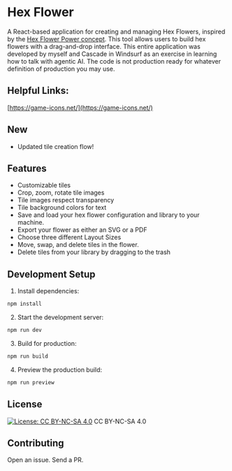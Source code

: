 # Hex Flower

A React-based application for creating and managing Hex Flowers, inspired by the [Hex Flower Power concept](https://goblinshenchman.wordpress.com/hex-power-flower/). This tool allows users to build hex flowers with a drag-and-drop interface. This entire application was developed by myself and Cascade in Windsurf as an exercise in learning how to talk with agentic AI. The code is not production ready for whatever definition of production you may use.

## Helpful Links:
[https://game-icons.net/](https://game-icons.net/)


## New
- Updated tile creation flow!

## Features
- Customizable tiles
- Crop, zoom, rotate tile images
- Tile images respect transparency
- Tile background colors for text
- Save and load your hex flower configuration and library to your machine.
- Export your flower as either an SVG or a PDF
- Choose three different Layout Sizes
- Move, swap, and delete tiles in the flower.
- Delete tiles from your library by dragging to the trash

## Development Setup

1. Install dependencies:
```bash
npm install
```

2. Start the development server:
```bash
npm run dev
```

3. Build for production:
```bash
npm run build
```

4. Preview the production build:
```bash
npm run preview
```

## License

[![License: CC BY-NC-SA 4.0](https://licensebuttons.net/l/by-nc-sa/4.0/88x31.png)](https://creativecommons.org/licenses/by-nc-sa/4.0/) CC BY-NC-SA 4.0

## Contributing
Open an issue. Send a PR.
